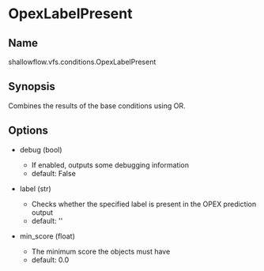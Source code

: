 # OpexLabelPresent

## Name
shallowflow.vfs.conditions.OpexLabelPresent

## Synopsis
Combines the results of the base conditions using OR.

## Options
* debug (bool)

  * If enabled, outputs some debugging information
  * default: False

* label (str)

  * Checks whether the specified label is present in the OPEX prediction output
  * default: ''

* min_score (float)

  * The minimum score the objects must have
  * default: 0.0


